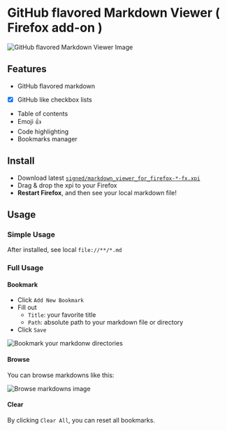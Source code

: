 # GitHub flavored Markdown Viewer ( Firefox add-on )
![GitHub flavored Markdown Viewer Image](https://i.imgur.com/W7qGfec.png)

## Features
- GitHub flavored markdown
- [x] GitHub like checkbox lists
- Table of contents
- Emoji :+1:
- Code highlighting
- Bookmarks manager

## Install
- Download latest [`signed/markdown_viewer_for_firefox-*-fx.xpi`](./signed)
- Drag & drop the xpi to your Firefox
- **Restart Firefox**, and then see your local markdown file!

## Usage
### Simple Usage
After installed, see local `file://**/*.md`

### Full Usage
#### Bookmark
- Click `Add New Bookmark`
- Fill out
    - `Title`: your favorite title
    - `Path`: absolute path to your markdown file or directory
- Click `Save`

![Bookmark your markdonw directories](https://i.imgur.com/VvtGjyi.png)

#### Browse
You can browse markdowns like this:

![Browse markdowns image](https://i.imgur.com/qZ20AcH.png)

#### Clear
By clicking `Clear All`, you can reset all bookmarks.
